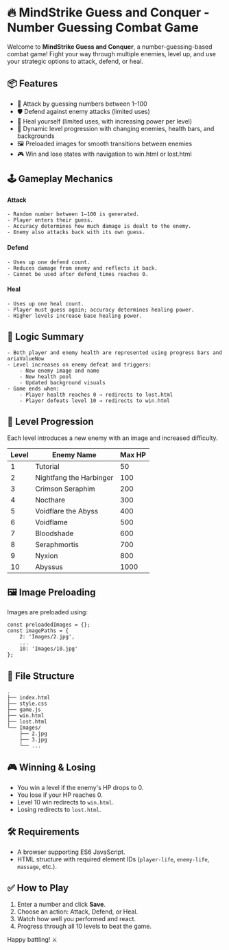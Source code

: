 
# 🔥 MindStrike Guess and Conquer - Number Guessing Combat Game

Welcome to **MindStrike Guess and Conquer**, a number-guessing-based combat game! Fight your way through multiple enemies, level up, and use your strategic options to attack, defend, or heal. 

## 📦 Features
- 🎯 Attack by guessing numbers between 1–100
- 🛡️ Defend against enemy attacks (limited uses)
- 💊 Heal yourself (limited uses, with increasing power per level)
- 🎨 Dynamic level progression with changing enemies, health bars, and backgrounds
- 🖼️ Preloaded images for smooth transitions between enemies
- 🎮 Win and lose states with navigation to win.html or lost.html


## 🕹️ Gameplay Mechanics
#### Attack
    - Random number between 1–100 is generated.
    - Player enters their guess.
    - Accuracy determines how much damage is dealt to the enemy.
    - Enemy also attacks back with its own guess.

#### Defend
    - Uses up one defend count.
    - Reduces damage from enemy and reflects it back.
    - Cannot be used after defend_times reaches 0.

#### Heal
    - Uses up one heal count.
    - Player must guess again; accuracy determines healing power.
    - Higher levels increase base healing power.



## 🧠 Logic Summary
    - Both player and enemy health are represented using progress bars and ariaValueNow
    - Level increases on enemy defeat and triggers:
        - New enemy image and name
        - New health pool
        - Updated background visuals
    - Game ends when:
        - Player health reaches 0 → redirects to lost.html
        - Player defeats level 10 → redirects to win.html


## 🧙 Level Progression

Each level introduces a new enemy with an image and increased difficulty.

| Level | Enemy Name             | Max HP |
|-------|------------------------|--------|
| 1     | Tutorial               | 50     |
| 2     | Nightfang the Harbinger| 100    |
| 3     | Crimson Seraphim      | 200    |
| 4     | Nocthare              | 300    |
| 5     | Voidflare the Abyss   | 400    |
| 6     | Voidflame             | 500    |
| 7     | Bloodshade            | 600    |
| 8     | Seraphmortis          | 700    |
| 9     | Nyxion                | 800    |
| 10    | Abyssus               | 1000   |



## 🖼️ Image Preloading
Images are preloaded using:
<br>
```
const preloadedImages = {};
const imagePaths = {
    2: 'Images/2.jpg',
    ...
    10: 'Images/10.jpg'
};
```

## 📁 File Structure
```
.
├── index.html
├── style.css
├── game.js
├── win.html
├── lost.html
└── Images/
    ├── 2.jpg
    ├── 3.jpg
    └── ...

```

## 🎮 Winning & Losing

- You win a level if the enemy's HP drops to 0.
- You lose if your HP reaches 0.
- Level 10 win redirects to `win.html`.
- Losing redirects to `lost.html`.

## 🛠️ Requirements

- A browser supporting ES6 JavaScript.
- HTML structure with required element IDs (`player-life`, `enemy-life`, `massage`, etc.).

## ✅ How to Play

1. Enter a number and click **Save**.
2. Choose an action: Attack, Defend, or Heal.
3. Watch how well you performed and react.
4. Progress through all 10 levels to beat the game.

Happy battling! ⚔️
